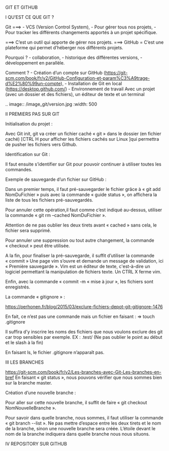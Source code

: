 ﻿GIT ET GITHUB

I QU’EST CE QUE GIT ?

Git ===>	- VCS (Version Control System),
		- Pour gérer tous nos projets,
		- Pour tracker les différents changements apportés à un projet spécifique.

===> C’est un outil qui apporte de gérer nos projets.
===> GitHub = C’est une plateforme qui permet d’héberger nos différents projets.

Pourquoi ?
		- collaboration,
		- historique des différentes versions,
		- développement en parallèle.

Comment ?
		- Création d’un compte sur GitHub
(https://git-scm.com/book/fr/v2/GitHub-Configuration-et-param%C3%A9trage-d%E2%80%99un-compte),
		- Installation de Git en local (https://desktop.github.com/)
		- Environnement de travail
Avec un projet (avec un dossier et des fichiers), un éditeur de texte et un terminal

.. image:: /image_git/version.jpg
	:width: 500

II PREMIERS PAS SUR GIT

Initialisation du projet :

Avec Git init, git va créer un fichier caché « git » dans le dossier (en fichier caché) [CTRL H pour afficher les fichiers cachés sur Linux ]qui permettra de pusher les fichiers vers Github.








Identification sur Git :

Il faut ensuite s’identifier sur Git pour pouvoir continuer à utiliser toutes les commandes.




Exemple de sauvegarde d’un fichier sur GitHub :

Dans un premier temps, il faut pré-sauvegarder le fichier grâce à « git add NomDuFichier » puis avec la commande « guide status », on affichera la liste de tous les fichiers pré-sauvegardés.











Pour annuler cette opération,il faut comme c’est indiqué au-dessus, utiliser la commande 
« git rm –cached NomDuFichier ».

Attention de ne pas oublier les deux tirets avant « cached » sans cela, le fichier sera supprimé.














Pour annuler une suppression ou tout autre changement, la commande « checkout » peut être utilisée.

A la fin, pour finaliser la pré-sauvegarde, il suffit d’utiliser la commande « commit »
Une page vim s’ouvre et demande un message de validation, ici « Première sauvegarde ».
Vim est un éditeur de texte, c'est-à-dire un logiciel permettant la manipulation de fichiers texte.
Un CTRL X ferme vim.











Enfin, avec la commande « commit -m « mise à jour », les fichiers sont enregistrés.

La commande « gitignore » :

https://perhonen.fr/blog/2015/03/exclure-fichiers-depot-git-gitignore-1476

En fait, ce n’est pas une commande mais un fichier en faisant : 
⇒ touch .gitignore

Il suffira d’y inscrire les noms des fichiers que nous voulons exclure des git car trop sensibles par exemple.
EX : .test/ (Ne pas oublier le point au début et le slash à la fin)









En faisant ls, le fichier .gitignore n’apparaît pas.











III LES BRANCHES

https://git-scm.com/book/fr/v2/Les-branches-avec-Git-Les-branches-en-bref
En faisant « git status », nous pouvons vérifier que nous sommes bien sur la branche master.



Création d’une nouvelle branche :




Pour aller sur cette nouvelle branche, il suffit de faire « git checkout NomNouvelleBranche ».









Pour savoir dans quelle branche, nous sommes, il faut utiliser la commande « git branch --list ».
Ne pas mettre d’espace entre les deux tirets et le nom de la branche, sinon une nouvelle branche sera créée.
L’étoile devant le nom de la branche indiquera dans quelle branche nous nous situons.















IV REPOSITORY SUR GITHUB














































































































































